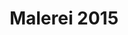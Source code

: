 ---
title: "Malerei 2015"
layout: paintings
year: 2015
description: "Gemälde und künstlerische Arbeiten aus dem Jahr 2015"
artworks: 
  - title: "Amas Bude"
    image: "/assets/images/2015/113.jpg"
    alt: "Amas Bude"
    dimensions: "100cm x 90cm"
    medium: "acryl und lack auf leinwand"
    year: 2015
    
  - title: "Bankbudenremix"
    image: "/assets/images/2015/100.jpg"
    alt: "Bankbudenremix"
    dimensions: "200cm x 160cm"
    medium: "acryl und lack auf leinwand"
    year: 2015
    
  - title: "Baumhaus"
    image: "/assets/images/2015/88.jpg"
    alt: "Baumhaus"
    dimensions: "30cm x 30cm"
    medium: "acryl und lack auf holz"
    year: 2015
    
  - title: "Bude am Busch"
    image: "/assets/images/2015/108.jpg"
    alt: "Bude am Busch"
    dimensions: "65cm x 50cm"
    medium: "acryl und lack auf leinwand"
    year: 2015
    
  - title: "Flowerpower"
    image: "/assets/images/2015/107.jpg"
    alt: "Flowerpower"
    dimensions: "60cm x 60cm"
    medium: "acryl und lack auf leinwand"
    year: 2015
    
  - title: "Fähnlein"
    image: "/assets/images/2015/98.jpg"
    alt: "Fähnlein"
    dimensions: "60cm x 60cm"
    medium: "acryl und lack auf leinwand"
    year: 2015
    
  - title: "Geisterstunde"
    image: "/assets/images/2015/111.jpg"
    alt: "Geisterstunde"
    dimensions: "65cm x 80cm"
    medium: "acryl und lack auf leinwand"
    year: 2015
    
  - title: "Gewächsbude"
    image: "/assets/images/2015/89.jpg"
    alt: "Gewächsbude"
    dimensions: "140cm x 120cm"
    medium: "acryl und lack auf leinwand"
    year: 2015
    
  - title: "Himmelszelt"
    image: "/assets/images/2015/97.jpg"
    alt: "Himmelszelt"
    dimensions: "120cm x 100cm"
    medium: "acryl und lack auf leinwand"
    year: 2015
    
  - title: "Höhle"
    image: "/assets/images/2015/115.jpg"
    alt: "Höhle"
    dimensions: "200cm x 160cm"
    medium: "acryl und lack auf leinwand"
    year: 2015
    
  - title: "Jardin"
    image: "/assets/images/2015/110.jpg"
    alt: "Jardin"
    dimensions: "200cm x 160cm"
    medium: "acryl und lack auf leinwand"
    year: 2015
    
  - title: "Lavendel"
    image: "/assets/images/2015/96.jpg"
    alt: "Lavendel"
    dimensions: "40cm x 40cm"
    medium: "acryl und lack auf leinwand"
    year: 2015
    
  - title: "Memphisspielplatz"
    image: "/assets/images/2015/106.jpg"
    alt: "Memphisspielplatz"
    dimensions: "60cm x 40cm"
    medium: "acryl und lack auf leinwand"
    year: 2015
    
  - title: "Mondplatz"
    image: "/assets/images/2015/104.jpg"
    alt: "Mondplatz"
    dimensions: "50cm x 50cm"
    medium: "acryl und lack auf leinwand"
    year: 2015
    
  - title: "Nachttischlampenremix"
    image: "/assets/images/2015/95.jpg"
    alt: "Nachttischlampenremix"
    dimensions: "50cm x 60cm"
    medium: "acryl und lack auf leinwand"
    year: 2015
    
  - title: "Rutschbudenremix"
    image: "/assets/images/2015/102.jpg"
    alt: "Rutschbudenremix"
    dimensions: "120cm x 160cm"
    medium: "acryl und lack auf leinwand"
    year: 2015
    
  - title: "Schattenplätzchen"
    image: "/assets/images/2015/94.jpg"
    alt: "Schattenplätzchen"
    dimensions: "120cm x 100cm"
    medium: "acryl und lack auf leinwand"
    year: 2015
    
  - title: "Streichholzschachtel"
    image: "/assets/images/2015/114.jpg"
    alt: "Streichholzschachtel"
    dimensions: "100cm x 90cm"
    medium: "acryl und lack auf leinwand"
    year: 2015
    
  - title: "Stuhlbude"
    image: "/assets/images/2015/103.jpg"
    alt: "Stuhlbude"
    dimensions: "100cm x 90cm"
    medium: "acryl und lack auf leinwand"
    year: 2015
    
  - title: "Teppichbude"
    image: "/assets/images/2015/105.jpg"
    alt: "Teppichbude"
    dimensions: "200cm x 160cm"
    medium: "acryl und lack auf leinwand"
    year: 2015
    
  - title: "Ventilatoreneckchen"
    image: "/assets/images/2015/99.jpg"
    alt: "Ventilatoreneckchen"
    dimensions: "60cm x 50cm"
    medium: "acryl und lack auf leinwand"
    year: 2015
    
  - title: "Zimmerzelt"
    image: "/assets/images/2015/112.jpg"
    alt: "Zimmerzelt"
    dimensions: "60cm x 40cm"
    medium: "acryl und lack auf leinwand"
    year: 2015
    
  - title: "o.T."
    image: "/assets/images/2015/109.jpg"
    alt: "o.T."
    dimensions: "160cm x 130cm"
    medium: "acryl und lack auf leinwand"
    year: 2015
    
  - title: "o.T."
    image: "/assets/images/2015/101.jpg"
    alt: "o.T."
    dimensions: "100cm x 90cm"
    medium: "acryl und lack auf leinwand"
    year: 2015
    
  - title: "o.T."
    image: "/assets/images/2015/93.jpg"
    alt: "o.T."
    dimensions: "125cm x 100cm"
    medium: "acryl und lack auf leinwand"
    year: 2015
    
  - title: "o.T."
    image: "/assets/images/2015/90.jpg"
    alt: "o.T."
    dimensions: "30cm x 30cm"
    medium: "acryl und lack auf leinwand"
    year: 2015
    
---
